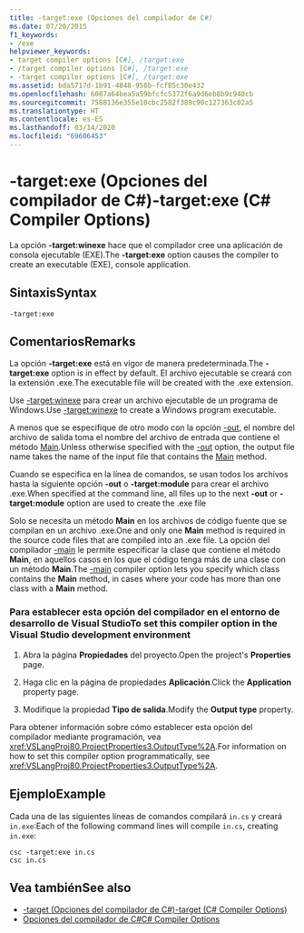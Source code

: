 ```yaml
---
title: -target:exe (Opciones del compilador de C#)
ms.date: 07/20/2015
f1_keywords:
- /exe
helpviewer_keywords:
- target compiler options [C#], /target:exe
- /target compiler options [C#], /target:exe
- -target compiler options [C#], /target:exe
ms.assetid: bda5717d-1b91-4848-956b-fcf85c30e432
ms.openlocfilehash: 6087a64bea5a59bfcfc5372f6a9d6eb8b9c940cb
ms.sourcegitcommit: 7588136e355e10cbc2582f389c90c127363c02a5
ms.translationtype: HT
ms.contentlocale: es-ES
ms.lasthandoff: 03/14/2020
ms.locfileid: "69606453"
---
```

# <a name="-targetexe-c-compiler-options"></a><span data-ttu-id="6da98-102">-target:exe (Opciones del compilador de C#)</span><span class="sxs-lookup"><span data-stu-id="6da98-102">-target:exe (C# Compiler Options)</span></span>
<span data-ttu-id="6da98-103">La opción **-target:winexe** hace que el compilador cree una aplicación de consola ejecutable (EXE).</span><span class="sxs-lookup"><span data-stu-id="6da98-103">The **-target:exe** option causes the compiler to create an executable (EXE), console application.</span></span>  
  
## <a name="syntax"></a><span data-ttu-id="6da98-104">Sintaxis</span><span class="sxs-lookup"><span data-stu-id="6da98-104">Syntax</span></span>  
  
```console  
-target:exe  
```  
  
## <a name="remarks"></a><span data-ttu-id="6da98-105">Comentarios</span><span class="sxs-lookup"><span data-stu-id="6da98-105">Remarks</span></span>  
 <span data-ttu-id="6da98-106">La opción **-target:exe** está en vigor de manera predeterminada.</span><span class="sxs-lookup"><span data-stu-id="6da98-106">The **-target:exe** option is in effect by default.</span></span> <span data-ttu-id="6da98-107">El archivo ejecutable se creará con la extensión .exe.</span><span class="sxs-lookup"><span data-stu-id="6da98-107">The executable file will be created with the .exe extension.</span></span>  
  
 <span data-ttu-id="6da98-108">Use [-target:winexe](./target-winexe-compiler-option.md) para crear un archivo ejecutable de un programa de Windows.</span><span class="sxs-lookup"><span data-stu-id="6da98-108">Use [-target:winexe](./target-winexe-compiler-option.md) to create a Windows program executable.</span></span>  
  
 <span data-ttu-id="6da98-109">A menos que se especifique de otro modo con la opción [-out](./out-compiler-option.md), el nombre del archivo de salida toma el nombre del archivo de entrada que contiene el método [Main](../../programming-guide/main-and-command-args/index.md).</span><span class="sxs-lookup"><span data-stu-id="6da98-109">Unless otherwise specified with the [-out](./out-compiler-option.md) option, the output file name takes the name of the input file that contains the [Main](../../programming-guide/main-and-command-args/index.md) method.</span></span>  
  
 <span data-ttu-id="6da98-110">Cuando se especifica en la línea de comandos, se usan todos los archivos hasta la siguiente opción **-out** o **-target:module** para crear el archivo .exe.</span><span class="sxs-lookup"><span data-stu-id="6da98-110">When specified at the command line, all files up to the next **-out** or **-target:module** option are used to create the .exe file</span></span>  
  
 <span data-ttu-id="6da98-111">Solo se necesita un método **Main** en los archivos de código fuente que se compilan en un archivo .exe.</span><span class="sxs-lookup"><span data-stu-id="6da98-111">One and only one **Main** method is required in the source code files that are compiled into an .exe file.</span></span> <span data-ttu-id="6da98-112">La opción del compilador [-main](./main-compiler-option.md) le permite especificar la clase que contiene el método **Main**, en aquellos casos en los que el código tenga más de una clase con un método **Main**.</span><span class="sxs-lookup"><span data-stu-id="6da98-112">The [-main](./main-compiler-option.md) compiler option lets you specify which class contains the **Main** method, in cases where your code has more than one class with a **Main** method.</span></span>  
  
### <a name="to-set-this-compiler-option-in-the-visual-studio-development-environment"></a><span data-ttu-id="6da98-113">Para establecer esta opción del compilador en el entorno de desarrollo de Visual Studio</span><span class="sxs-lookup"><span data-stu-id="6da98-113">To set this compiler option in the Visual Studio development environment</span></span>  
  
1. <span data-ttu-id="6da98-114">Abra la página **Propiedades** del proyecto.</span><span class="sxs-lookup"><span data-stu-id="6da98-114">Open the project's **Properties** page.</span></span>  
  
2. <span data-ttu-id="6da98-115">Haga clic en la página de propiedades **Aplicación**.</span><span class="sxs-lookup"><span data-stu-id="6da98-115">Click the **Application** property page.</span></span>  
  
3. <span data-ttu-id="6da98-116">Modifique la propiedad **Tipo de salida**.</span><span class="sxs-lookup"><span data-stu-id="6da98-116">Modify the **Output type** property.</span></span>  
  
 <span data-ttu-id="6da98-117">Para obtener información sobre cómo establecer esta opción del compilador mediante programación, vea <xref:VSLangProj80.ProjectProperties3.OutputType%2A>.</span><span class="sxs-lookup"><span data-stu-id="6da98-117">For information on how to set this compiler option programmatically, see <xref:VSLangProj80.ProjectProperties3.OutputType%2A>.</span></span>  
  
## <a name="example"></a><span data-ttu-id="6da98-118">Ejemplo</span><span class="sxs-lookup"><span data-stu-id="6da98-118">Example</span></span>  
 <span data-ttu-id="6da98-119">Cada una de las siguientes líneas de comandos compilará `in.cs` y creará `in.exe`:</span><span class="sxs-lookup"><span data-stu-id="6da98-119">Each of the following command lines will compile `in.cs`, creating `in.exe`:</span></span>  
  
```console  
csc -target:exe in.cs  
csc in.cs  
```  
  
## <a name="see-also"></a><span data-ttu-id="6da98-120">Vea también</span><span class="sxs-lookup"><span data-stu-id="6da98-120">See also</span></span>

- [<span data-ttu-id="6da98-121">-target (Opciones del compilador de C#)</span><span class="sxs-lookup"><span data-stu-id="6da98-121">-target (C# Compiler Options)</span></span>](./target-compiler-option.md)
- [<span data-ttu-id="6da98-122">Opciones del compilador de C#</span><span class="sxs-lookup"><span data-stu-id="6da98-122">C# Compiler Options</span></span>](./index.md)
